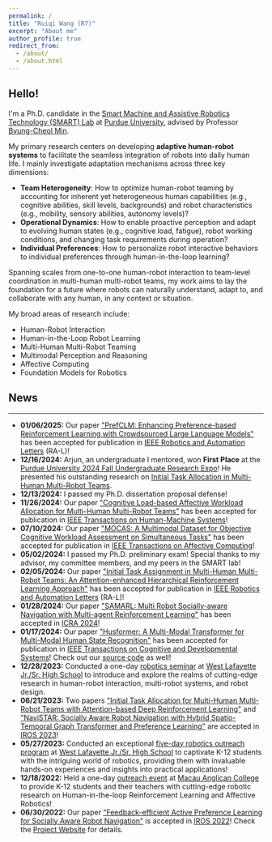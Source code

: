 ```yaml
---
permalink: /
title: "Ruiqi Wang (R7)"
excerpt: "About me"
author_profile: true
redirect_from: 
  - /about/
  - /about.html
---
```

## Hello! 

I'm a Ph.D. candidate in the [Smart Machine and Assistive Robotics Technology (SMART) Lab](http://www.smart-laboratory.org/) 
at [Purdue University](https://www.purdue.edu/),
advised by Professor [Byung-Cheol Min](http://www.smart-laboratory.org/group/bcm.html). 

My primary research centers on developing **adaptive human-robot systems** to facilitate the seamless integration of robots into daily human life. I mainly investigate adaptation mechanisms across three key dimensions:

- **Team Heterogeneity**: How to optimize human-robot teaming by accounting for inherent yet heterogeneous human capabilities (e.g., cognitive abilities, skill levels, backgrounds) and robot characteristics (e.g., mobility, sensory abilities, autonomy levels)?
- **Operational Dynamics**: How to enable proactive perception and adapt to evolving human states (e.g., cognitive load, fatigue), robot working conditions, and changing task requirements during operation?
- **Individual Preferences**: How to personalize robot interactive behaviors to individual preferences through human-in-the-loop learning?

Spanning scales from one-to-one human-robot interaction to team-level coordination in multi-human multi-robot teams, my work aims to lay the foundation for a future where robots can naturally understand, adapt to, and collaborate with any human, in any context or situation.

My broad areas of research include:
- Human-Robot Interaction
- Human-in-the-Loop Robot Learning
- Multi-Human Multi-Robot Teaming
- Multimodal Perception and Reasoning
- Affective Computing
- Foundation Models for Robotics




## News
---
- **01/06/2025:** Our paper ["PrefCLM: Enhancing Preference-based Reinforcement Learning with Crowdsourced Large Language Models"](https://sites.google.com/view/ita-aehrl) has been accepted for publication in [IEEE Robotics and Automation Letters](https://ieeexplore.ieee.org/xpl/RecentIssue.jsp?punumber=7083369) (RA-L)!
- **12/16/2024:** Arjun, an undergraduate I mentored, won **First Place** at the [Purdue University 2024 Fall Undergraduate Research Expo](https://www.purdue.edu/undergrad-research/conferences/fall/index.php)! He presented his outstanding research on [Initial Task Allocation in Multi-Human Multi-Robot Teams](https://sites.google.com/view/ita-rebel).
- **12/13/2024:** I passed my Ph.D. dissertation proposal defense!
- **11/26/2024:** Our paper ["Cognitive Load-based Affective Workload Allocation for Multi-Human Multi-Robot Teams"](https://sites.google.com/view/affective-workload-allocation/home) has been accepted for publication in [IEEE Transactions on Human-Machine Systems](https://ieeexplore.ieee.org/xpl/RecentIssue.jsp?punumber=6221037)!
- **07/10/2024:** Our paper ["MOCAS: A Multimodal Dataset for Objective Cognitive Workload Assessment on Simultaneous Tasks"](https://ieeexplore.ieee.org/document/10557131) has been accepted for publication in [IEEE Transactions on Affective Computing](https://ieeexplore.ieee.org/xpl/RecentIssue.jsp?punumber=5165369)!
- **05/02/2024:** I passed my Ph.D. preliminary exam! Special thanks to my advisor, my committee members, and my peers in the SMART lab!
- **02/05/2024:** Our paper ["Initial Task Assignment in Multi-Human Multi-Robot Teams: An Attention-enhanced Hierarchical Reinforcement Learning Approach"](https://sites.google.com/view/ita-aehrl) has been accepted for publication in [IEEE Robotics and Automation Letters](https://ieeexplore.ieee.org/xpl/RecentIssue.jsp?punumber=7083369) (RA-L)!
- **01/28/2024:** Our paper ["SAMARL: Multi Robot Socially-aware Navigation with Multi-agent Reinforcement Learning"](https://sites.google.com/view/samarl) has been accepted in [ICRA 2024](https://2024.ieee-icra.org/)!
- **01/17/2024:** Our paper ["Husformer: A Multi-Modal Transformer for Multi-Modal Human State Recognition"](https://ieeexplore.ieee.org/document/10413204) has been accepted for publication in [IEEE Transactions on Cognitive and Developmental Systems](https://ieeexplore.ieee.org/xpl/RecentIssue.jsp?punumber=7274989)! Check out our [source code](https://github.com/SMARTlab-Purdue/Husformer) as well!
- **12/28/2023:** Conducted a one-day [robotics seminar](https://polytechnic.purdue.edu/ahmrs/outreach/2023-fall-wlhs) at [West Lafayette Jr./Sr. High School](https://www.wl.k12.in.us/jrsr?_ga=2.190104235.1888180478.1720911245-1660870725.1673115484) to introduce and explore the realms of cutting-edge research in human-robot interaction, multi-robot systems, and robot design.
- **06/21/2023:** Two papers ["Initial Task Allocation for Multi-Human Multi-Robot Teams with Attention-based Deep Reinforcement Learning"](https://sites.google.com/view/ITA-AtRL) and ["NaviSTAR: Socially Aware Robot Navigation with Hybrid Spatio-Temporal Graph Transformer and Preference Learning"](https://sites.google.com/view/san-navistar) are accepted in [IROS 2023](https://ieee-iros.org/)!
- **05/27/2023:** Conducted an exceptional [five-day robotics outreach program](https://polytechnic.purdue.edu/ahmrs/outreach/2023-spring-wlhs) at [West Lafayette Jr./Sr. High School](https://www.wl.k12.in.us/jrsr?_ga=2.190104235.1888180478.1720911245-1660870725.1673115484) to captivate K-12 students with the intriguing world of robotics, providing them with invaluable hands-on experiences and insights into practical applications!
- **12/18/2022:** Held a one-day [outreach event](https://polytechnic.purdue.edu/ahmrs/outreach/2022-fall-macau-anglican-college) at [Macau Anglican College](https://acm.edu.mo/?_ga=2.190236331.1888180478.1720911245-1660870725.1673115484) to provide K-12 students and their teachers with cutting-edge robotic research on Human-in-the-loop Reinforcement Learning and Affective Robotics!
- **06/30/2022:** Our paper ["Feedback-efficient Active Preference Learning for Socially Aware Robot Navigation"](https://ieeexplore.ieee.org/document/9981616) is accepted in [IROS 2022](https://iros2022.org/)! Check the [Project Website](https://sites.google.com/view/san-fapl) for details.


